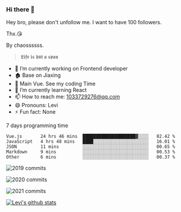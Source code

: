 ### Hi there 👋

Hey bro, please don't unfollow me. I want to have 100 followers.

Thx.😘

By chaossssss.

> 𝕷𝖎𝖋𝖊 𝖎𝖘 𝖇𝖚𝖙 𝖆 𝖘𝖕𝖆𝖓

- 🔭 I’m currently working on Frontend developer
- 🏚  Base on Jiaxing
- 🔨 Main Vue. See my coding Time
- 🌱 I’m currently learning React
- 📫 How to reach me: 1033729276@qq.com
- 😄 Pronouns: Levi
- ⚡ Fun fact: None


7 days programming time



<!--START_SECTION:waka-->
```text
Vue.js       24 hrs 46 mins  ████████████████████▓░░░░   82.42 % 
JavaScript   4 hrs 48 mins   ████░░░░░░░░░░░░░░░░░░░░░   16.01 % 
JSON         11 mins         ░░░░░░░░░░░░░░░░░░░░░░░░░   00.65 % 
Markdown     9 mins          ░░░░░░░░░░░░░░░░░░░░░░░░░   00.53 % 
Other        6 mins          ░░░░░░░░░░░░░░░░░░░░░░░░░   00.37 % 
```
<!--END_SECTION:waka-->


![2019 commits](https://i.bmp.ovh/imgs/2022/06/09/40ea8ef53dc6a071.png)

![2020 commits](https://i.bmp.ovh/imgs/2022/06/09/3d3f42d583997994.png)

![2021 commits](https://i.bmp.ovh/imgs/2022/06/09/be5c22a2f85ef63e.png)

[![Levi's github stats](https://github-readme-stats.vercel.app/api?username=chaossssss)](https://github.com/anuraghazra/github-readme-stats)
